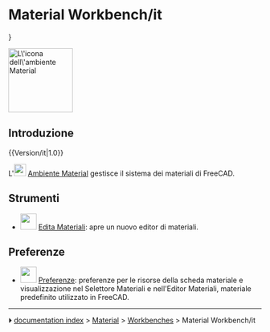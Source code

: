 # Material Workbench/it
}




<img alt="L\'icona dell\'ambiente Material" src=images/Workbench_Material.svg  style="width:128px;">



## Introduzione


{{Version/it|1.0}}

L\'<img alt="" src=images/Workbench_Material.svg  style="width:24px;"> [Ambiente Material](Material_Workbench/it.md) gestisce il sistema dei materiali di FreeCAD.



## Strumenti

-   <img alt="" src=images/Materials_Edit.svg  style="width:32px;"> [Edita Materiali](Materials_Edit/it.md): apre un nuovo editor di materiali.



## Preferenze

-   <img alt="" src=images/Preferences-material.svg  style="width:32px;"> [Preferenze](Material_Preferences/it.md): preferenze per le risorse della scheda materiale e visualizzazione nel Selettore Materiali e nell\'Editor Materiali, materiale predefinito utilizzato in FreeCAD.



---
⏵ [documentation index](../README.md) > [Material](Category_Material.md) > [Workbenches](Category_Workbenches.md) > Material Workbench/it
